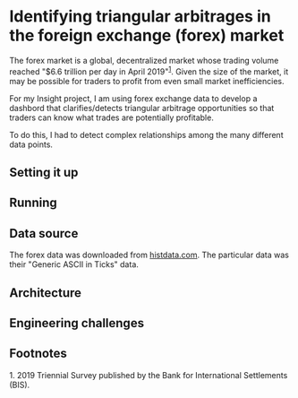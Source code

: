 # Identifying triangular arbitrages in the foreign exchange (forex) market

The forex market is a global, decentralized market whose trading volume reached "$6.6 trillion per day in April 2019"<sup>[1](#volume)</sup>. Given the size of the market, it may be possible for traders to profit from even small market inefficiencies.

For my Insight project, I am using forex exchange data to develop a dashbord that clarifies/detects triangular arbitrage opportunities so that traders can know what trades are potentially profitable.

To do this, I had to detect complex relationships among the many different data points.

## Setting it up

## Running

## Data source

The forex data was downloaded from [histdata.com](https://www.histdata.com). The particular data was their "Generic ASCII in Ticks" data.

## Architecture


## Engineering challenges



## Footnotes

<a name="volume">1</a>. 2019 Triennial Survey published by the Bank for International Settlements (BIS).
